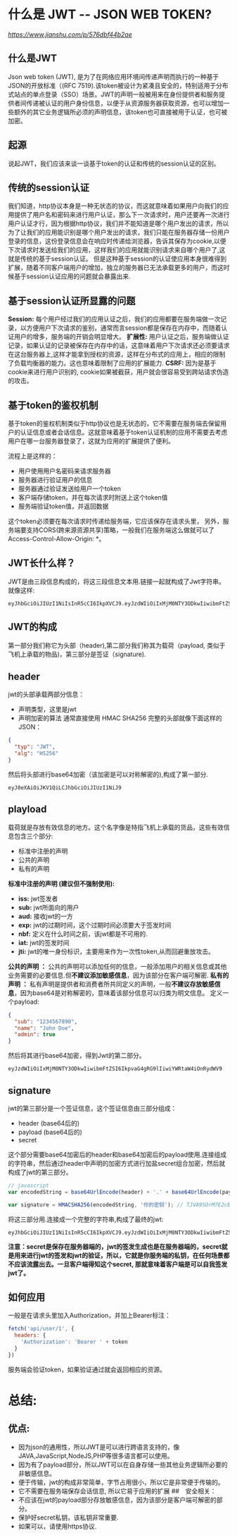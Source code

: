 # 什么是 JWT -- JSON WEB TOKEN?
_https://www.jianshu.com/p/576dbf44b2ae_
## 什么是JWT
Json web token (JWT), 是为了在网络应用环境间传递声明而执行的一种基于JSON的开放标准（(RFC 7519).该token被设计为紧凑且安全的，特别适用于分布式站点的单点登录（SSO）场景。JWT的声明一般被用来在身份提供者和服务提供者间传递被认证的用户身份信息，以便于从资源服务器获取资源，也可以增加一些额外的其它业务逻辑所必须的声明信息，该token也可直接被用于认证，也可被加密。
## 起源
说起JWT，我们应该来谈一谈基于token的认证和传统的session认证的区别。
## 传统的session认证
我们知道，http协议本身是一种无状态的协议，而这就意味着如果用户向我们的应用提供了用户名和密码来进行用户认证，那么下一次请求时，用户还要再一次进行用户认证才行，因为根据http协议，我们并不能知道是哪个用户发出的请求，所以为了让我们的应用能识别是哪个用户发出的请求，我们只能在服务器存储一份用户登录的信息，这份登录信息会在响应时传递给浏览器，告诉其保存为cookie,以便下次请求时发送给我们的应用，这样我们的应用就能识别请求来自哪个用户了,这就是传统的基于session认证。
但是这种基于session的认证使应用本身很难得到扩展，随着不同客户端用户的增加，独立的服务器已无法承载更多的用户，而这时候基于session认证应用的问题就会暴露出来.
## 基于session认证所显露的问题
**Session:** 每个用户经过我们的应用认证之后，我们的应用都要在服务端做一次记录，以方便用户下次请求的鉴别，通常而言session都是保存在内存中，而随着认证用户的增多，服务端的开销会明显增大。
**扩展性:** 用户认证之后，服务端做认证记录，如果认证的记录被保存在内存中的话，这意味着用户下次请求还必须要请求在这台服务器上,这样才能拿到授权的资源，这样在分布式的应用上，相应的限制了负载均衡器的能力。这也意味着限制了应用的扩展能力.
**CSRF:** 因为是基于cookie来进行用户识别的, cookie如果被截获，用户就会很容易受到跨站请求伪造的攻击。
## 基于token的鉴权机制
基于token的鉴权机制类似于http协议也是无状态的，它不需要在服务端去保留用户的认证信息或者会话信息。这就意味着基于token认证机制的应用不需要去考虑用户在哪一台服务器登录了，这就为应用的扩展提供了便利。

流程上是这样的：
- 用户使用用户名密码来请求服务器
- 服务器进行验证用户的信息
- 服务器通过验证发送给用户一个token
- 客户端存储token，并在每次请求时附送上这个token值
- 服务端验证token值，并返回数据

这个token必须要在每次请求时传递给服务端，它应该保存在请求头里， 另外，服务端要支持CORS(跨来源资源共享)策略，一般我们在服务端这么做就可以了Access-Control-Allow-Origin: *。
## JWT长什么样？
JWT是由三段信息构成的，将这三段信息文本用.链接一起就构成了Jwt字符串。就像这样:
```
eyJhbGciOiJIUzI1NiIsInR5cCI6IkpXVCJ9.eyJzdWIiOiIxMjM0NTY3ODkwIiwibmFtZSI6IkpvaG4gRG9lIiwiYWRtaW4iOnRydWV9.TJVA95OrM7E2cBab30RMHrHDcEfxjoYZgeFONFh7HgQ
```
## JWT的构成
第一部分我们称它为头部（header),第二部分我们称其为载荷（payload, 类似于飞机上承载的物品)，第三部分是签证（signature).
## header
jwt的头部承载两部分信息：
- 声明类型，这里是jwt
- 声明加密的算法 通常直接使用 HMAC SHA256
完整的头部就像下面这样的JSON：
```json
{
  "typ": "JWT",
  "alg": "HS256"
}
```
然后将头部进行base64加密（该加密是可以对称解密的),构成了第一部分.
```
eyJ0eXAiOiJKV1QiLCJhbGciOiJIUzI1NiJ9
```
## playload
载荷就是存放有效信息的地方。这个名字像是特指飞机上承载的货品，这些有效信息包含三个部分:
- 标准中注册的声明
- 公共的声明
- 私有的声明

**标准中注册的声明 (建议但不强制使用):**
- **iss:** jwt签发者
- **sub:** jwt所面向的用户
- **aud:** 接收jwt的一方
- **exp:** jwt的过期时间，这个过期时间必须要大于签发时间
- **nbf:** 定义在什么时间之前，该jwt都是不可用的.
- **iat:** jwt的签发时间
- **jti:** jwt的唯一身份标识，主要用来作为一次性token,从而回避重放攻击。

**公共的声明 ：**
公共的声明可以添加任何的信息，一般添加用户的相关信息或其他业务需要的必要信息.但**不建议添加敏感信息**，因为该部分在客户端可解密.
**私有的声明 ：**
私有声明是提供者和消费者所共同定义的声明，一般**不建议存放敏感信息**，因为base64是对称解密的，意味着该部分信息可以归类为明文信息。
定义一个payload:
```json
{
  "sub": "1234567890",
  "name": "John Doe",
  "admin": true
}
```
然后将其进行base64加密，得到Jwt的第二部分。
```
eyJzdWIiOiIxMjM0NTY3ODkwIiwibmFtZSI6IkpvaG4gRG9lIiwiYWRtaW4iOnRydWV9
```
## signature
jwt的第三部分是一个签证信息，这个签证信息由三部分组成：
- header (base64后的)
- payload (base64后的)
- secret

这个部分需要base64加密后的header和base64加密后的payload使用.连接组成的字符串，然后通过header中声明的加密方式进行加盐secret组合加密，然后就构成了jwt的第三部分。
```javascript
// javascript
var encodedString = base64UrlEncode(header) + '.' + base64UrlEncode(payload);

var signature = HMACSHA256(encodedString, '你的密钥'); // TJVA95OrM7E2cBab30RMHrHDcEfxjoYZgeFONFh7HgQ
```
将这三部分用.连接成一个完整的字符串,构成了最终的jwt:
```
eyJhbGciOiJIUzI1NiIsInR5cCI6IkpXVCJ9.eyJzdWIiOiIxMjM0NTY3ODkwIiwibmFtZSI6IkpvaG4gRG9lIiwiYWRtaW4iOnRydWV9.TJVA95OrM7E2cBab30RMHrHDcEfxjoYZgeFONFh7HgQ
```
**注意：secret是保存在服务器端的，jwt的签发生成也是在服务器端的，secret就是用来进行jwt的签发和jwt的验证，所以，它就是你服务端的私钥，在任何场景都不应该流露出去。一旦客户端得知这个secret, 那就意味着客户端是可以自我签发jwt了。**
## 如何应用
一般是在请求头里加入Authorization，并加上Bearer标注：
```javascript
fetch('api/user/1', {
  headers: {
    'Authorization': 'Bearer ' + token
  }
})
```
服务端会验证token，如果验证通过就会返回相应的资源。
# 总结:
## 优点:
- 因为json的通用性，所以JWT是可以进行跨语言支持的，像JAVA,JavaScript,NodeJS,PHP等很多语言都可以使用。
- 因为有了payload部分，所以JWT可以在自身存储一些其他业务逻辑所必要的非敏感信息。
- 便于传输，jwt的构成非常简单，字节占用很小，所以它是非常便于传输的。
- 它不需要在服务端保存会话信息, 所以它易于应用的扩展
##　安全相关：
- 不应该在jwt的payload部分存放敏感信息，因为该部分是客户端可解密的部分。
- 保护好secret私钥，该私钥非常重要.
- 如果可以，请使用https协议.
